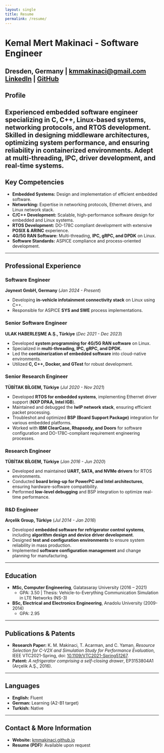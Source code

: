 ```yaml
---
layout: single
title: Resume
permalink: /resume/
---
```


# Kemal Mert Makinaci - Software Engineer

**Dresden, Germany** | [kmmakinaci@gmail.com](mailto:kmmakinaci@gmail.com)  
[LinkedIn](https://linkedin.com/in/kemalmertmakinaci) | [GitHub](https://github.com/kmmakinaci)
---

## **Profile**
Experienced embedded software engineer specializing in **C, C++, Linux-based systems, networking protocols, and RTOS development**. Skilled in designing **middleware architectures**, optimizing system performance, and ensuring reliability in containerized environments. Adept at **multi-threading, IPC, driver development, and real-time systems**.
---

## **Key Competencies**
- **Embedded Systems:** Design and implementation of efficient embedded software.
- **Networking:** Expertise in networking protocols, Ethernet drivers, and Linux network stack.
- **C/C++ Development:** Scalable, high-performance software design for embedded and Linux systems.
- **RTOS Development:** DO-178C compliant development with extensive **POSIX & ARINC** experience.
- **4G/5G RAN Software:** Multi-threading, **IPC, gRPC, and DPDK** on Linux.
- **Software Standards:** ASPICE compliance and process-oriented development.
---

## **Professional Experience**
### **Software Engineer**  
**Joynext GmbH, Germany** (*Jan 2024 - Present*)  
- Developing **in-vehicle infotainment connectivity stack** on Linux using C++.
- Responsible for ASPICE **SYS and SWE** process implementations.

### **Senior Software Engineer**  
**ULAK HABERLEŞME A.Ş., Türkiye** (*Dec 2021 - Dec 2023*)  
- Developed **system programming for 4G/5G RAN software** on Linux.
- Specialized in **multi-threading, IPC, gRPC, and DPDK**.
- Led the **containerization of embedded software** into cloud-native environments.
- Utilized **C, C++, Docker, and GTest** for robust development.

### **Senior Research Engineer**  
**TÜBİTAK BİLGEM, Türkiye** (*Jul 2020 - Nov 2021*)  
- Developed **RTOS for embedded systems**, implementing Ethernet driver support (**NXP DPAA, Intel IGB**).
- Maintained and debugged the **lwIP network stack**, ensuring efficient packet processing.
- Troubleshot and optimized **BSP (Board Support Package)** integration for various embedded platforms.
- Worked with **IBM ClearCase, Rhapsody, and Doors** for software configuration and DO-178C-compliant requirement engineering processes.

### **Research Engineer**  
**TÜBİTAK BİLGEM, Türkiye** (*Jan 2016 - Jun 2020*)  
- Developed and maintained **UART, SATA, and NVMe drivers** for RTOS environments.
- Conducted **board bring-up for PowerPC and Intel architectures**, ensuring hardware-software compatibility.
- Performed **low-level debugging** and BSP integration to optimize real-time performance.

### **R&D Engineer**  
**Arçelik Group, Türkiye** (*Jul 2014 - Jan 2016*)  
- Developed **embedded software for refrigerator control systems**, including **algorithm design and device driver development**.
- Designed **test and configuration environments** to ensure system reliability in mass production.
- Implemented **software configuration management** and change planning for manufacturing.
---

## **Education**
- **MSc, Computer Engineering**, Galatasaray University (2016 – 2021)  
  - GPA: 3.50 | Thesis: Vehicle-to-Everything Communication Simulation in LTE Networks (NS-3)
- **BSc, Electrical and Electronics Engineering**, Anadolu University (2009-2014)  
  - GPA: 2.95
---

## **Publications & Patents**
- **Research Paper:** K. M. Makinaci, T. Acarman, and C. Yaman, *Resource Selection for C-V2X and Simulation Study for Performance Evaluation*, IEEE VTC2021-Spring, doi: [10.1109/VTC2021-Spring51267](https://doi.org/10.1109/VTC2021-Spring51267).
- **Patent:** *A refrigerator comprising a self-closing drawer*, EP3153804A1 (Arçelik A.Ş., 2016).
---

## **Languages**
- **English:** Fluent  
- **German:** Learning (A2-B1 target)  
- **Turkish:** Native  

---
## **Contact & More Information**
- **Website:** [kmmakinaci.github.io](https://kmmakinaci.github.io)  
- **Resume (PDF):** Available upon request
